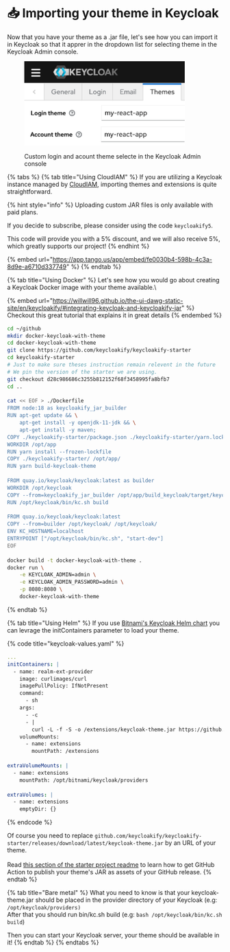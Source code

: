 # 📥 Importing your theme in Keycloak

Now that you have your theme as a .jar file, let's see how you can import it in Keycloak so that it apprer  in the dropdown list for selecting theme in the Keycloak Admin console. &#x20;

<figure><img src=".gitbook/assets/image (16).png" alt="" width="375"><figcaption><p>Custom login and acount theme selecte in the Keycloak Admin console</p></figcaption></figure>

{% tabs %}
{% tab title="Using CloudIAM" %}
If you are utilizing a Keycloak instance managed by [CloudIAM](https://cloud-iam.com/?mtm\_campaign=keycloakify-deal\&mtm\_source=keycloakify-doc-header), importing themes and extensions is quite straightforward.

{% hint style="info" %}
Uploading custom JAR files is only available with paid plans.&#x20;

If you decide to subscribe, please consider using the code `keycloakify5`.&#x20;

This code will provide you with a 5% discount, and we will also receive 5%, which greatly supports our project!
{% endhint %}

{% embed url="https://app.tango.us/app/embed/fe0030b4-598b-4c3a-8d9e-a6710d337749" %}
{% endtab %}

{% tab title="Using Docker" %}
Let's see how you would go about creating a Keycloak Docker image with your theme available.\


{% embed url="https://willwill96.github.io/the-ui-dawg-static-site/en/keycloakify/#integrating-keycloak-and-keycloakify-jar" %}
Checkout this great tutorial that explains it in great details
{% endembed %}

```bash
cd ~/github
mkdir docker-keycloak-with-theme
cd docker-keycloak-with-theme
git clone https://github.com/keycloakify/keycloakify-starter
cd keycloakify-starter
# Just to make sure theses instruction remain relevent in the future
# We pin the version of the starter we are using.  
git checkout d28c986686c3255b812152f68f3458995fa8bfb7
cd ..

cat << EOF > ./Dockerfile
FROM node:18 as keycloakify_jar_builder
RUN apt-get update && \
    apt-get install -y openjdk-11-jdk && \
    apt-get install -y maven;
COPY ./keycloakify-starter/package.json ./keycloakify-starter/yarn.lock /opt/app/
WORKDIR /opt/app
RUN yarn install --frozen-lockfile
COPY ./keycloakify-starter/ /opt/app/
RUN yarn build-keycloak-theme

FROM quay.io/keycloak/keycloak:latest as builder
WORKDIR /opt/keycloak
COPY --from=keycloakify_jar_builder /opt/app/build_keycloak/target/keycloakify-starter-keycloak-theme-5.1.3.jar /opt/keycloak/providers/
RUN /opt/keycloak/bin/kc.sh build

FROM quay.io/keycloak/keycloak:latest
COPY --from=builder /opt/keycloak/ /opt/keycloak/
ENV KC_HOSTNAME=localhost
ENTRYPOINT ["/opt/keycloak/bin/kc.sh", "start-dev"]
EOF

docker build -t docker-keycloak-with-theme .
docker run \
    -e KEYCLOAK_ADMIN=admin \
    -e KEYCLOAK_ADMIN_PASSWORD=admin \
    -p 8080:8080 \
    docker-keycloak-with-theme
```
{% endtab %}

{% tab title="Using Helm" %}
If you use [Bitnami's Keycloak Helm chart](https://github.com/bitnami/charts/tree/main/bitnami/keycloak) you can levrage the initContainers parameter to load your theme. &#x20;

{% code title="keycloak-values.yaml" %}
```yaml
...  
initContainers: |
  - name: realm-ext-provider
    image: curlimages/curl
    imagePullPolicy: IfNotPresent
    command:
      - sh
    args:
      - -c
      - |
        curl -L -f -S -o /extensions/keycloak-theme.jar https://github.com/keycloakify/keycloakify-starter/releases/download/latest/keycloak-theme.jar
    volumeMounts:
      - name: extensions
        mountPath: /extensions

extraVolumeMounts: |
  - name: extensions
    mountPath: /opt/bitnami/keycloak/providers

extraVolumes: |
  - name: extensions
    emptyDir: {}
```
{% endcode %}

Of course you need to replace `github.com/keycloakify/keycloakify-starter/releases/download/latest/keycloak-theme.jar` by an URL of your theme.  \
\
Read [this section of the starter project readme](https://github.com/keycloakify/keycloakify-starter?tab=readme-ov-file#the-ci-workflow) to learn how to get GitHub Action to publish your theme's JAR as assets of your GitHub release.
{% endtab %}

{% tab title="Bare metal" %}
What you need to know is that your keycloak-theme.jar should be placed in the provider directory of your Keycloak (e.g: `/opt/keycloak/providers)`\
After that you should run bin/kc.sh build (e.g: `bash /opt/keycloak/bin/kc.sh build`)

Then you can start your Keycloak server, your theme should be available in it!&#x20;
{% endtab %}
{% endtabs %}

